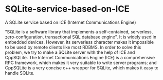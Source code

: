 # SQLite-service-based-on-ICE
A SQLite service based on ICE (Internet Communications Engine) 

"SQLite is a software library that implements a self-contained, serverless, zero-configuration, transactional SQL database engine". It is widely used in embedded devices. However, its serverless character makes it impossible to be used by remote clients like most RDBMS. In order to solve this problem, we try to make a SQLite server with the help of ICE and CppSQLite. The Internet Communications Engine (ICE) is a comprehensive RPC framework, which makes it very suitable to write server programs; and CppSQLite is a very concise c++ wrapper for SQLite, which makes it easy to handle SQLite.
